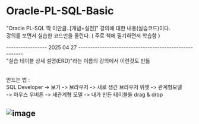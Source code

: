 # Oracle-PL-SQL-Basic
"Oracle PL-SQL 딱 이만큼..[개념+실전]" 강의에 대한 내용(실습코드)이다. <br>
강의를 보면서 실습한 코드만을 올린다. ( 주로 책에 필기하면서 학습함 )

-----------------  2025 04 27  ------------------------------------------------------- <br>
"실습 테이블 상세 설명(ERD)"라는 이름의 강의에서 이런것도 만듦 <br><br>

만드는 법 : <br>
SQL Developer -> 보기 -> 브라우저 -> 새로 생긴 브라우저 위젯 -> 관계형모델 <br>
-> 마우스 우버튼 -> 새관계형 모델 -> 내가 만든 테이블들 drag & drop <br>

![image](https://github.com/user-attachments/assets/f6235461-4936-4038-a23d-eeb83d68557b)
<br><br>
-------------------------------------------------------------------------------------
